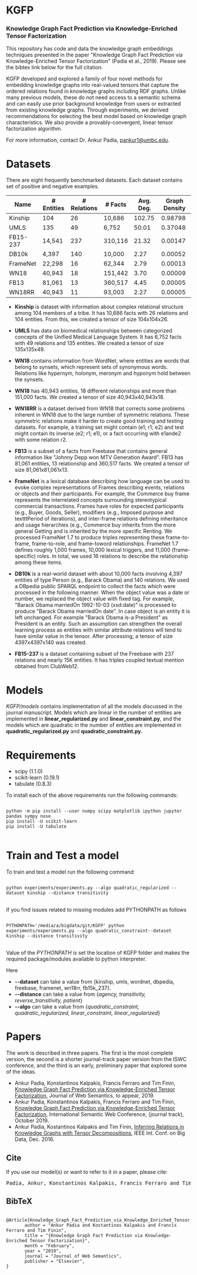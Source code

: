 # KGFP 
### Knowledge Graph Fact Prediction via Knowledge-Enriched Tensor Factorization

This repository has code and data the knowledge graph embeddings techniques presented in the paper "Knowledge Graph Fact Prediction via Knowledge-Enriched Tensor Factorization" (Padia et al., 2019). Please see the bibtex link below for the full citation.  

KGFP developed and explored a family of four novel methods for embedding knowledge graphs into real-valued tensors that capture the ordered relations found in knowledge graphs including RDF graphs. Unlike many previous models, these do not need access to a semantic schema and can easily use prior background knowledge from users or extracted from existing knowledge graphs.  Through experiments, we derived recommendations for selecting the best model based on knowledge graph characteristics. We also provide a provably-convergent, linear tensor factorization algorithm.

For more information, contact Dr. Ankur Padia, pankur1@umbc.edu.

# Datasets #
There are eight frequently benchmarked datasets. Each dataset contains set of positive and negative examples.

| Name     | # Entities | # Relations | # Facts | Avg. Deg. | Graph Density |
| -------- | ---------- | ----------- | ------- | --------- | ------------- |
| Kinship  |   104  | 26     | 10,686 | 102.75 | 0.98798  |
| UMLS     |   135  | 49  | 6,752 | 50.01 | 0.37048 |
| FB15-237 | 14,541 | 237 | 310,116 | 21.32 | 0.00147 |
| DB10k    |  4,397 | 140    | 10,000 | 2.27 | 0.00052 |
| FrameNet | 22,298 | 16 | 62,344 | 2.79 | 0.00013 |
| WN18     | 40,943 | 18 | 151,442 | 3.70 | 0.00009 |
| FB13     | 81,061 | 13 | 360,517 | 4.45 | 0.00005 |
| WN18RR   | 40,943 | 11    | 93,003 | 2.27 | 0.00005 |


- **Kinship** is dataset with information about complex relational structure among 104 members of a tribe. It has 10,686 facts with 26 relations and 104 entities. From this, we created a tensor of size 104x104x26.

- **UMLS** has data on biomedical relationships between categorized concepts of the Unified Medical Language System. It has 6,752 facts with 49 relations and 135 entities. We created a tensor of size 135x135x49.

- **WN18** contains information from WordNet, where entities are words that belong to synsets, which represent sets of synonymous words. Relations like hypernym, holonym, meronym and hyponym hold between the synsets.

- **WN18** has 40,943 entities, 18 different relationships and more than 151,000 facts. We created a tensor of size 40,943x40,943x18.

- **WN18RR** is a dataset derived from WN18 that corrects some problems inherent in WN18 due to the large number of symmetric relations. These symmetric relations make it harder to create good training and testing datasets. For example, a training set might contain (e1; r1; e2) and test might contain its inverse (e2; r1; e1), or a fact occurring with e1ande2 with some relation r2.

- **FB13** is a subset of a facts from Freebase that contains general information like "Johnny Depp won MTV Generation Award". FB13 has 81,061 entities, 13 relationship and 360,517 facts. We created a tensor of size 81,061x81,061x13.

- **FrameNet** is a lexical database describing how language can be used to evoke complex representations of Frames describing events, relations or objects and their participants.  For example, the Commerce buy frame represents the interrelated concepts surrounding stereotypical commercial transactions. Frames have roles for expected participants (e.g., Buyer, Goods, Seller), modifiers (e.g., Imposed purpose and textttPeriod of iterations), and inter-frame relations defining inheritance and usage hierarchies (e.g., Commerce buy inherits from the more general Getting and is inherited by the more specific Renting.  We processed FrameNet 1.7 to produce triples representing these frame-to-frame, frame-to-role, and frame-toword relationships. FrameNet 1.7 defines roughly 1,000 frames, 10,000 lexical triggers, and 11,000 (frame-specific) roles. In total, we used 16 relations to describe the relationship among these items.

- **DB10k** is a real-world dataset with about 10,000 facts involving 4,397 entities of type Person (e.g., Barack Obama) and 140 relations. We used a DBpedia public SPARQL endpoint to collect the facts which were processed in the following manner. When the object value was a date or number, we replaced the object value with fixed tag.  For example, "Barack Obama marriedOn 1992-10-03 (xsd:date)" is processed to produce "Barack Obama marriedOn date". In case object is an entity it is left unchanged. For example "Barack Obama is-a President" as President is an entity. Such an assumption can strengthen the overall learning process as entities with similar attribute relations will tend to have similar value in the tensor. After processing, a tensor of size 4397x4397x140 was created.

- **FB15-237** is a dataset containing subset of the Freebase with 237 relations and nearly 15K entities. It has triples coupled textual mention obtained from ClubWeb12.


# Models #
*KGFP/models* contains implementation of all the models discussed in the journal manuscript. Models which are linear in the  number of entities are implemented in **linear\_regularized.py** and **linear\_constraint.py**, and the models which are  quadratic in  the number of entities are implemented in **quadratic\_regularized.py** and  **quadratic\_constraint.py**.

# Requirements #

- scipy (1.1.0)
- scikit-learn (0.19.1)
- tabulate (0.8.3)

To install each of the above requirements run the following commands:

<pre>
<code>
python -m pip install --user numpy scipy matplotlib ipython jupyter pandas sympy nose
pip install -U scikit-learn
pip install -U tabulate
</code>
</pre>


# Train and Test a model #
To train and test a model run the following command:

<pre>
<code>
python experiments/experiments.py --algo quadratic_regularized --dataset kinship --distance transitivity
</code>
</pre>

If you find issues related to missing modules add PYTHONPATH as follows

<pre>
<code>
PYTHONPATH='/media/a/bigdata/git/KGFP' python experiments/experiments.py --algo quadratic_constraint--dataset kinship --distance transitivity
</code>
</pre>

Value of the *PYTHONPATH* is set the location of KGFP folder and makes the required package/modules available to python interpreter. 

Here 

- **--dataset** can take a value from {kinship, umls, wordnet, dbpedia, freebase, framenet, wn18rr, fb15k_237}. 
- **--distance** can take a value from {*agency, transitivity, reverse_transitivity, patient*}
- **--algo** can take a value from {*quadratic_constraint, quadratic_regularized, linear_constraint, linear_regularized*}

# Papers #
The work is described in three papers.  The first is the most complete version, the second is a shorter journal-track paper version from the ISWC conference, and the third is an early, preliminary paper that explored some of the ideas.
* Ankur Padia, Konstantinos Kalpakis, Francis Ferraro and Tim Finin, [Knowledge Graph Fact Prediction via Knowledge-Enriched Tensor Factorization](https://ebiquity.umbc.edu/paper/html/id/846/), Journal of Web Semantics, to appear, 2019.
* Ankur Padia, Konstantinos Kalpakis, Francis Ferraro and Tim Finin, [Knowledge Graph Fact Prediction via Knowledge-Enriched Tensor Factorization](https://ebiquity.umbc.edu/paper/html/id/862/), International Semantic Web Conference, (journal track), October 2019.
* Ankur Padia, Kostantinos Kalpakis and Tim Finin, [Inferring Relations in Knowledge Graphs with Tensor Decompositions](https://ebiquity.umbc.edu/paper/html/id/766), IEEE Int. Conf. on Big Data, Dec. 2016.

## Cite ##

If you use our model(s) or want to refer to it in a paper, please cite:

<pre>
Padia, Ankur, Konstantinos Kalpakis, Francis Ferraro and Tim Finin, Knowledge graph fact prediction via knowledge-enriched tensor factorization, Journal of Web Semantics, Elsevier, 2019.
</pre>

## BibTeX ##

<pre>
<code>
@Article{Knowledge_Graph_Fact_Prediction_via_Knowledge_Enriched_Tensor_Factorization,
       author = "Ankur Padia and Kostantinos Kalpakis and Francis Ferraro and Tim Finin",
       title = "{Knowledge Graph Fact Prediction via Knowledge-Enriched Tensor Factorization}",
       month = "February",
       year = "2019",
       journal = "Journal of Web Semantics",
       publisher = "Elsevier",
}         
</code>
</pre>



